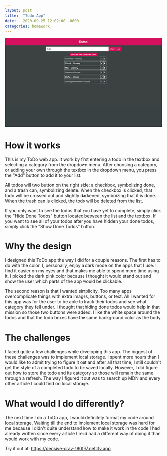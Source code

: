 ```yaml
---
layout: post
title:  "Todo App"
date:   2020-09-25 12:02:00 -0600
categories: homework
---
```


![](/images/todoapp.jpg)

# How it works

This is my ToDo web app. It work by first entering a todo in the textbox and selecting a category from the dropdown menu. After choosing a category, or adding your own through the textbox in the dropdown menu, you press the "Add" button to add it to your list.

All todos will two button on the right side: a checkbox, symbolizing done, and a trash can, symbolizing delete. When the checkbox is clicked, that todo will be crossed out and slightly darkened, symboizing that it is done. When the trash can is clicked, the todo will be deleted from the list.

If you only want to see the todos that you have yet to complete, simply click the "Hide Done Todos" button located between the list and the textbox. If you want to see all of your todos after you have hidden your done todos, simply click the "Show Done Todos" button.

# Why the design

I designed this ToDo app the way I did for a couple reasons. The first has to do with the color. I, personally, enjoy a dark mode on the apps that I use. I find it easier on my eyes and that makes me able to spend more time using it. I picked the dark pink color because I thought it would stand out and show the user which parts of the app would be clickable.

The second reason is that I wanted simplicity. Too many apps overcomplicate things with extra images, buttons, or text. All I wanted for this app was for the user to be able to track their todos and see what category they fell under. I thought that hiding done todos would help in that mission so those two buttons were added. I like the white space around the todos and that the todo boxes have the same background color as the body.

# The challenges

I faced quite a few challenges while developing this app. The biggest of these challenges was to implement local storage. I spent more hours than I would like to admit trying to figure it out and after all that time, I still couldn't get the style of a completed todo to be saved locally. However, I did figure out how to store the todo and its category so those will remain the same through a refresh. The way I figured it out was to search up MDN and every other article I could find on local storage.

# What would I do differently?

The next time I do a ToDo app, I would definitely format my code around local storage. Waiting till the end to implement local storage was hard for me because I didn't quite understand how to make it work in the code I had already written since every article I read had a different way of doing it than would work with my code.

Try it out at: <a href="https://pensive-cray-180f97.netlify.app">https://pensive-cray-180f97.netlify.app<a>